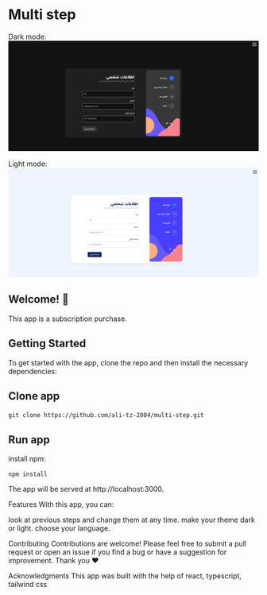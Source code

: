 # Multi step

Dark mode:  
![multi step dark](./public/images/multi-step-dark.png)

Light mode:  
![multi step light](./public/images/multi-step-light.png)

## Welcome! 👋

This app is a subscription purchase.

## Getting Started

To get started with the app, clone the repo and then install the necessary dependencies:

## Clone app

```open project
git clone https://github.com/ali-tz-2004/multi-step.git
```

## Run app

install npm:

```npm
npm install
```

The app will be served at http://localhost:3000.

Features
With this app, you can:

look at previous steps and change them at any time.
make your theme dark or light.
choose your language.

Contributing
Contributions are welcome! Please feel free to submit a pull request or open an issue if you find a bug or have a suggestion for improvement.
Thank you ❤

Acknowledgments
This app was built with the help of react, typescript, tailwind css
